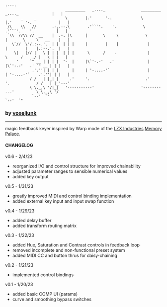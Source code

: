 ```
                                                                                              .---. 
                           _________   _...._                _________   _...._               |   | 
       _     _             \        |.'      '-.             \        |.'      '-.            |   | 
 /\    \\   //       .-,.--.\        .'```'.    '.            \        .'```'.    '.          |   | 
 `\\  //\\ //  __    |  .-. |\      |       \     \            \      |       \     \   __    |   | 
   \`//  \'/.:--.'.  | |  | | |     |        |    |             |     |        |    |.:--.'.  |   | 
    \|   |// |   \ | | |  | | |      \      /    .              |      \      /    ./ |   \ | |   | 
     '     `" __ | | | |  '-  |     |\`'-.-'   .'               |     |\`'-.-'   .' `" __ | | |   | 
            .'.''| | | |      |     | '-....-'`                 |     | '-....-'`    .'.''| | |   | 
           / /   | |_| |     .'     '.                         .'     '.            / /   | |_'---' 
           \ \._,\ '/|_|   '-----------'                     '-----------'          \ \._,\ '/      
            `--'  `"                                                                 `--'  `"       
```
### by [voxeljunk](https://linktr.ee/voxeljunk)
---------------------------------------------------------
magic feedback keyer inspired by Warp mode of the [LZX Industries](https://lzxindustries.net/) [Memory Palace](https://lzxindustries.net/products/memory-palace).

#### **CHANGELOG**

v0.6 - 2/4/23
- reorganized I/O and control structure for improved chainability
- adjusted parameter ranges to sensible numerical values
- added key output

v0.5 - 1/31/23
- greatly improved MIDI and control binding implementation
- added external key input and input swap function

v0.4 - 1/29/23
- added delay buffer
- added transform routing matrix

v0.3 - 1/22/23
- added Hue, Saturation and Contrast controls in feedback loop
- removed incomplete and non-functional preset system
- added MIDI CC and button thrus for daisy-chaining

v0.2 - 1/21/23
- implemented control bindings

v0.1 - 1/20/23
- added basic COMP UI (params)
- curve and smoothing bypass switches
